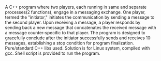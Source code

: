 A C++ program where two players, each running in same and separate processes(2 functions), engage in a messaging exchange. One player, termed the "initiator," initiates the communication by sending a message to the second player. Upon receiving a message, a player responds by sending back a new message that concatenates the received message with a message counter-specific to that player. The program is designed to gracefully conclude after the initiator successfully sends and receives 10 messages, establishing a stop condition for program finalization. Pure/standard C++ libs used. Solution is for Linux system, compiled with gcc. Shell script is provided to run the program.
